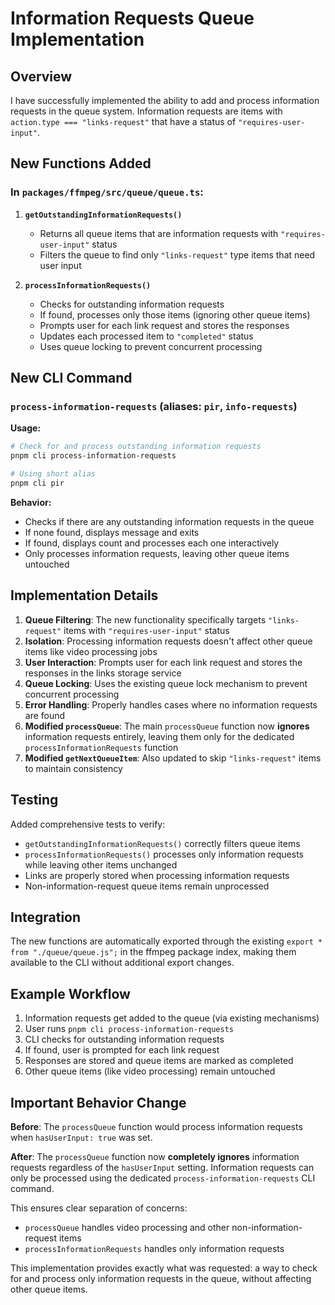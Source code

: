 # Information Requests Queue Implementation

## Overview
I have successfully implemented the ability to add and process information requests in the queue system. Information requests are items with `action.type === "links-request"` that have a status of `"requires-user-input"`.

## New Functions Added

### In `packages/ffmpeg/src/queue/queue.ts`:

1. **`getOutstandingInformationRequests()`**
   - Returns all queue items that are information requests with `"requires-user-input"` status
   - Filters the queue to find only `"links-request"` type items that need user input

2. **`processInformationRequests()`**
   - Checks for outstanding information requests
   - If found, processes only those items (ignoring other queue items)
   - Prompts user for each link request and stores the responses
   - Updates each processed item to `"completed"` status
   - Uses queue locking to prevent concurrent processing

## New CLI Command

### `process-information-requests` (aliases: `pir`, `info-requests`)

**Usage:**
```bash
# Check for and process outstanding information requests
pnpm cli process-information-requests

# Using short alias
pnpm cli pir
```

**Behavior:**
- Checks if there are any outstanding information requests in the queue
- If none found, displays message and exits
- If found, displays count and processes each one interactively
- Only processes information requests, leaving other queue items untouched

## Implementation Details

1. **Queue Filtering**: The new functionality specifically targets `"links-request"` items with `"requires-user-input"` status
2. **Isolation**: Processing information requests doesn't affect other queue items like video processing jobs
3. **User Interaction**: Prompts user for each link request and stores the responses in the links storage service
4. **Queue Locking**: Uses the existing queue lock mechanism to prevent concurrent processing
5. **Error Handling**: Properly handles cases where no information requests are found
6. **Modified `processQueue`**: The main `processQueue` function now **ignores** information requests entirely, leaving them only for the dedicated `processInformationRequests` function
7. **Modified `getNextQueueItem`**: Also updated to skip `"links-request"` items to maintain consistency

## Testing

Added comprehensive tests to verify:
- `getOutstandingInformationRequests()` correctly filters queue items
- `processInformationRequests()` processes only information requests while leaving other items unchanged
- Links are properly stored when processing information requests
- Non-information-request queue items remain unprocessed

## Integration

The new functions are automatically exported through the existing `export * from "./queue/queue.js";` in the ffmpeg package index, making them available to the CLI without additional export changes.

## Example Workflow

1. Information requests get added to the queue (via existing mechanisms)
2. User runs `pnpm cli process-information-requests`
3. CLI checks for outstanding information requests
4. If found, user is prompted for each link request
5. Responses are stored and queue items are marked as completed
6. Other queue items (like video processing) remain untouched

## Important Behavior Change

**Before**: The `processQueue` function would process information requests when `hasUserInput: true` was set.

**After**: The `processQueue` function now **completely ignores** information requests regardless of the `hasUserInput` setting. Information requests can only be processed using the dedicated `process-information-requests` CLI command.

This ensures clear separation of concerns:
- `processQueue` handles video processing and other non-information-request items
- `processInformationRequests` handles only information requests

This implementation provides exactly what was requested: a way to check for and process only information requests in the queue, without affecting other queue items.